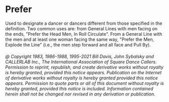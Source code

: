 
# Prefer

Used to designate a dancer or dancers different from those specified
in the definition. Two common uses are: from General Lines with men
facing on the ends, "Prefer the Head Men, In Roll Circulate". From a
General Line with the men and at least one woman facing the same way,
"Prefer the Men, Explode the Line" (i.e., the men step forward and all
face and Pull By).

###### @ Copyright 1983, 1986-1988, 1995-2021 Bill Davis, John Sybalsky and CALLERLAB Inc., The International Association of Square Dance Callers. Permission to reprint, republish, and create derivative works without royalty is hereby granted, provided this notice appears. Publication on the Internet of derivative works without royalty is hereby granted provided this notice appears. Permission to quote parts or all of this document without royalty is hereby granted, provided this notice is included. Information contained herein shall not be changed nor revised in any derivation or publication.
